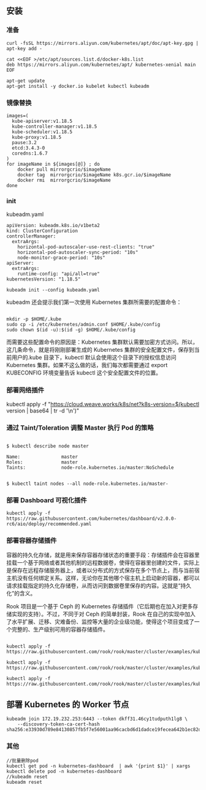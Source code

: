## 安装

### 准备
```
curl -fsSL https://mirrors.aliyun.com/kubernetes/apt/doc/apt-key.gpg | apt-key add -

cat <<EOF >/etc/apt/sources.list.d/docker-k8s.list
deb https://mirrors.aliyun.com/kubernetes/apt/ kubernetes-xenial main
EOF

apt-get update
apt-get install -y docker.io kubelet kubectl kubeadm
```
### 镜像替换
```
images=(
  kube-apiserver:v1.18.5
  kube-controller-manager:v1.18.5
  kube-scheduler:v1.18.5
  kube-proxy:v1.18.5
  pause:3.2
  etcd:3.4.3-0
  coredns:1.6.7
)
for imageName in ${images[@]} ; do
    docker pull mirrorgcrio/$imageName
    docker tag  mirrorgcrio/$imageName k8s.gcr.io/$imageName
    docker rmi  mirrorgcrio/$imageName
done
```

### init
kubeadm.yaml
```
apiVersion: kubeadm.k8s.io/v1beta2
kind: ClusterConfiguration
controllerManager:
  extraArgs:
    horizontal-pod-autoscaler-use-rest-clients: "true"
    horizontal-pod-autoscaler-sync-period: "10s"
    node-monitor-grace-period: "10s"
apiServer:
  extraArgs:
    runtime-config: "api/all=true"
kubernetesVersion: "1.18.5"
```
```
kubeadm init --config kubeadm.yaml
```
kubeadm 还会提示我们第一次使用 Kubernetes 集群所需要的配置命令：
```

mkdir -p $HOME/.kube
sudo cp -i /etc/kubernetes/admin.conf $HOME/.kube/config
sudo chown $(id -u):$(id -g) $HOME/.kube/config
```
而需要这些配置命令的原因是：Kubernetes 集群默认需要加密方式访问。所以，这几条命令，就是将刚刚部署生成的 Kubernetes 集群的安全配置文件，保存到当前用户的.kube 目录下，kubectl 默认会使用这个目录下的授权信息访问 Kubernetes 集群。如果不这么做的话，我们每次都需要通过 export KUBECONFIG 环境变量告诉 kubectl 这个安全配置文件的位置。


### 部署网络插件
kubectl apply -f "https://cloud.weave.works/k8s/net?k8s-version=$(kubectl version | base64 | tr -d '\n')"

### 通过 Taint/Toleration 调整 Master 执行 Pod 的策略
```

$ kubectl describe node master

Name:               master
Roles:              master
Taints:             node-role.kubernetes.io/master:NoSchedule
```
```

$ kubectl taint nodes --all node-role.kubernetes.io/master-
```
### 部署 Dashboard 可视化插件
```
kubectl apply -f https://raw.githubusercontent.com/kubernetes/dashboard/v2.0.0-rc6/aio/deploy/recommended.yaml
```

### 部署容器存储插件
容器的持久化存储，就是用来保存容器存储状态的重要手段：存储插件会在容器里挂载一个基于网络或者其他机制的远程数据卷，使得在容器里创建的文件，实际上是保存在远程存储服务器上，或者以分布式的方式保存在多个节点上，而与当前宿主机没有任何绑定关系。这样，无论你在其他哪个宿主机上启动新的容器，都可以请求挂载指定的持久化存储卷，从而访问到数据卷里保存的内容。这就是“持久化”的含义。

Rook 项目是一个基于 Ceph 的 Kubernetes 存储插件（它后期也在加入对更多存储实现的支持）。不过，不同于对 Ceph 的简单封装，Rook 在自己的实现中加入了水平扩展、迁移、灾难备份、监控等大量的企业级功能，使得这个项目变成了一个完整的、生产级别可用的容器存储插件。
```

kubectl apply -f https://raw.githubusercontent.com/rook/rook/master/cluster/examples/kubernetes/ceph/common.yaml

kubectl apply -f https://raw.githubusercontent.com/rook/rook/master/cluster/examples/kubernetes/ceph/operator.yaml

kubectl apply -f https://raw.githubusercontent.com/rook/rook/master/cluster/examples/kubernetes/ceph/cluster.yaml
```

## 部署 Kubernetes 的 Worker 节点
```
kubeadm join 172.19.232.253:6443 --token dkff31.46cy1tudputh1lg8 \
    --discovery-token-ca-cert-hash sha256:e33930d789e84130857fb5f7e56001aa96cacbd6d1dadce19fecea642b1ec82d
```

### 其他
```
//批量删除pod
kubectl get pod -n kubernetes-dashboard  | awk '{print $1}' | xargs kubectl delete pod -n kubernetes-dashboard
//kubeadm reset
kubeadm reset
```
